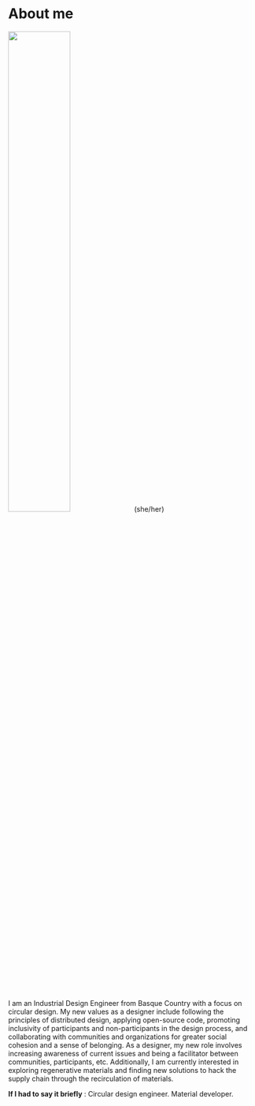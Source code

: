 # About me

<img src="https://junebascaran.github.io/MDEF/images/About/IMG-1386.jpg" width=50% height=50%> 
(she/her)

I am an Industrial Design Engineer from Basque Country with a focus on circular design. My new values as a designer include following the principles of distributed design, applying open-source code, promoting inclusivity of participants and non-participants in the design process, and collaborating with communities and organizations for greater social cohesion and a sense of belonging. As a designer, my new role involves increasing awareness of current issues and being a facilitator between communities, participants, etc. Additionally, I am currently interested in exploring regenerative materials and finding new solutions to hack the supply chain through the recirculation of materials. 

**If I had to say it briefly** : Circular design engineer. Material developer. 




